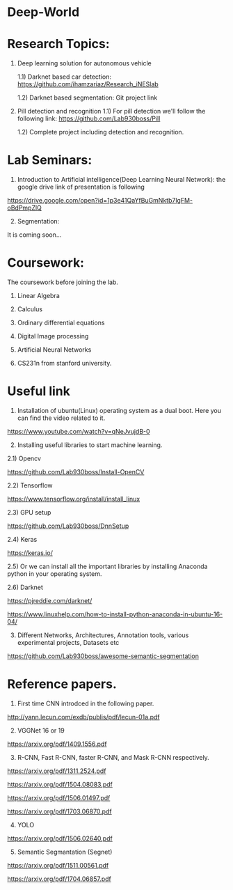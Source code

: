 # Deep-World
# Research Topics:
1) Deep learning solution for autonomous vehicle

   1.1) Darknet based car detection: https://github.com/ihamzariaz/Research_iNESlab
   
   1.2) Darknet based segmentation: Git project link
   
2) Pill detection and recognition
   1.1) For pill detection we'll follow the following link: https://github.com/Lab930boss/Pill
   
   1.2) Complete project including detection and recognition.
# Lab Seminars:
1) Introduction to Artificial intelligence(Deep Learning Neural Network): the google drive link of presentation is following

https://drive.google.com/open?id=1p3e41QaYfBuGmNktb7lgFM-oBdPmpZlQ

2) Segmentation:

It is coming soon...
# Coursework:
The coursework before joining the lab.

1) Linear Algebra

2) Calculus

3) Ordinary differential equations

4) Digital Image processing 

5) Artificial Neural Networks

6) CS231n from stanford university.

#  Useful link
1) Installation of ubuntu(Linux) operating system as a dual boot. Here you can find the video related to it.

https://www.youtube.com/watch?v=qNeJvujdB-0

2) Installing useful libraries to start machine learning.

 2.1) Opencv 
 
 https://github.com/Lab930boss/Install-OpenCV
 
 2.2) Tensorflow 
 
 https://www.tensorflow.org/install/install_linux
 
 2.3) GPU setup
 
 https://github.com/Lab930boss/DnnSetup
 
 2.4) Keras
 
 https://keras.io/
 
 2.5) Or we can install all the important libraries by installing Anaconda python in your operating system.
 
 2.6) Darknet
 
 https://pjreddie.com/darknet/
 
 https://www.linuxhelp.com/how-to-install-python-anaconda-in-ubuntu-16-04/

3) Different Networks, Architectures, Annotation tools, various experimental projects, Datasets etc

https://github.com/Lab930boss/awesome-semantic-segmentation

# Reference papers.
1) First time CNN introdced in the following paper.

http://yann.lecun.com/exdb/publis/pdf/lecun-01a.pdf

2) VGGNet 16 or 19

https://arxiv.org/pdf/1409.1556.pdf

3) R-CNN, Fast R-CNN, faster R-CNN, and Mask R-CNN respectively.
 
https://arxiv.org/pdf/1311.2524.pdf

https://arxiv.org/pdf/1504.08083.pdf

https://arxiv.org/pdf/1506.01497.pdf

https://arxiv.org/pdf/1703.06870.pdf

4) YOLO

https://arxiv.org/pdf/1506.02640.pdf

5) Semantic Segmantation (Segnet)

https://arxiv.org/pdf/1511.00561.pdf

https://arxiv.org/pdf/1704.06857.pdf

